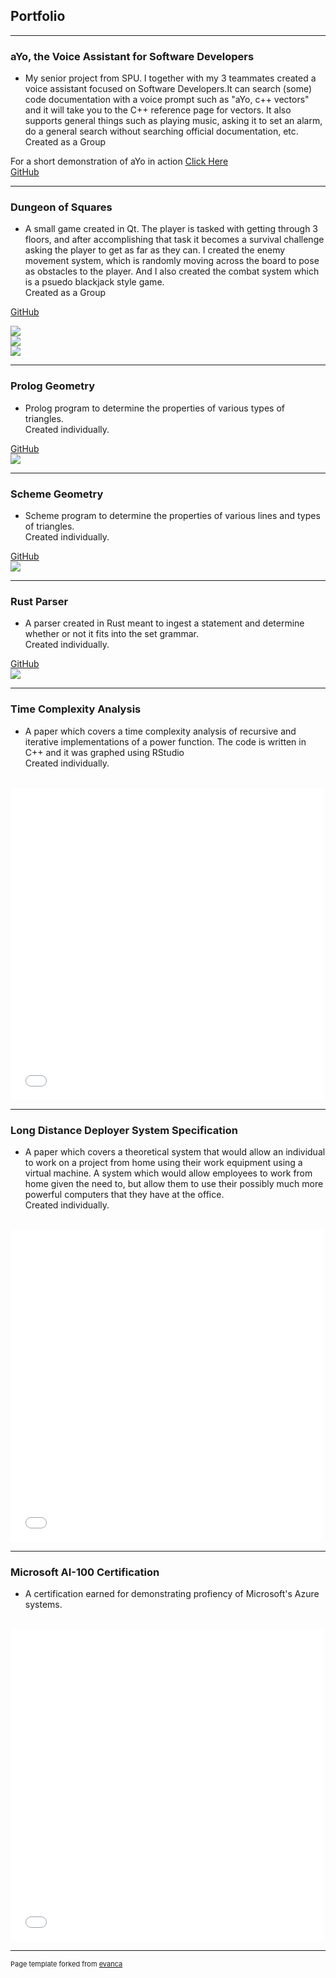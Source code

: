 ## Portfolio
---
### aYo, the Voice Assistant for Software Developers

<ul>
  <li>
    My senior project from SPU. I together with my 3 teammates created a voice assistant focused on Software Developers.It can search (some) code documentation with a voice         prompt such as "aYo, c++ vectors" and it will take you to the C++ reference page for vectors. It also supports general things such as playing music, asking it to set an         alarm, do a general search without searching official documentation, etc. <br>
    Created as a Group
  </li>
</ul>

For a short demonstration of aYo in action [Click Here](https://youtu.be/NI9LOugluAI?t=53)<br>
[GitHub](https://github.com/DuncanHook/aYo)
<br>

---
### Dungeon of Squares

<ul>
  <li>
    A small game created in Qt. The player is tasked with getting through 3 floors, and after accomplishing that task it becomes a survival challenge asking the player to get as     far as they can. I created the enemy movement system, which is randomly moving across the board to pose as obstacles to the player. And I also created the combat system         which is a psuedo blackjack style game.<br>
    Created as a Group
  </li>
</ul>

[GitHub](https://github.com/DuncanHook/Dungeon-of-Squares)
<br>

<img src="images/Dungeon of Squares Images/base screen.png?raw=true"/>
<br>
<img src="images/Dungeon of Squares Images/Base Screen Moved.png?raw=true"/>
<br>
<img src="images/Dungeon of Squares Images/Combat.png?raw=true"/>
<br>


---

### Prolog Geometry

<ul>
  <li>
      Prolog program to determine the properties of various types of triangles. <br> Created individually.
  </li>

</ul>

[GitHub](https://github.com/DuncanHook/Prolog-Geometry)
<br>
<img src="images/Prolog.png?raw=true"/>

---

### Scheme Geometry

<ul>
  <li>
      Scheme program to determine the properties of various lines and types of triangles. <br> Created individually.
  </li>
</ul>

[GitHub](https://github.com/DuncanHook/Triangle-Line-Scheme)
<br>
<img src="images/Scheme.png?raw=true"/>

---

### Rust Parser

<ul>
  <li>
      A parser created in Rust meant to ingest a statement and determine whether or not it fits into the set grammar. <br> Created individually.
  </li>
</ul>

[GitHub](https://github.com/DuncanHook/Prolog-Geometry)
<br>
<img src="images/Rust.png?raw=true"/>

---

### Time Complexity Analysis

<ul>
  <li>
   A paper which covers a time complexity analysis of recursive and iterative implementations of a power function. The code is written in C++ and it was graphed using RStudio <br> Created individually.
  </li>
</ul>

<br>
<embed src="pdf/TimeComplexityAnalysis.pdf" width="500" height="500" 
 type="application/pdf">
<br>

---

### Long Distance Deployer System Specification

<ul>
  <li>
   A paper which covers a theoretical system that would allow an individual to work on a project from home using their work equipment using a virtual machine. A system which would allow employees to work from home given the need to, but allow them to use their possibly much more powerful computers that they have at the office. <br> Created individually.
  </li>
</ul>

<br>
<embed src="pdf/SystemSpecification.pdf" width="500" height="500" 
 type="application/pdf">
<br>

---

### Microsoft AI-100 Certification

<ul>
  <li>
   A certification earned for demonstrating profiency of Microsoft's Azure systems. 
  </li>
</ul>

<br>
<embed src="pdf/AI-100certification.pdf" width="500" height="500" 
 type="application/pdf">
<br>

---
<p style="font-size:11px">Page template forked from <a href="https://github.com/evanca/quick-portfolio">evanca</a></p>
<!-- Remove above link if you don't want to attibute -->

